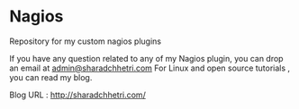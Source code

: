 Nagios
======
Repository for my custom nagios plugins

If you have any question related to any of my Nagios plugin, you can drop an email at admin@sharadchhetri.com
For Linux and open source tutorials , you can read my blog.

Blog URL : http://sharadchhetri.com/

